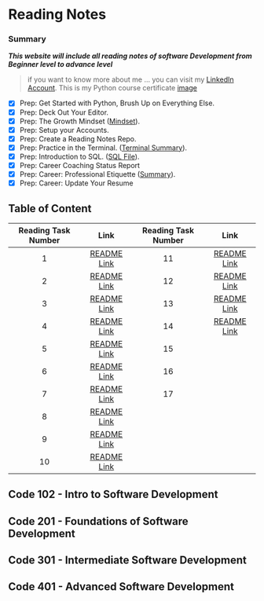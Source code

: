 # Reading Notes
### **Summary**
***This website will include all reading notes of software Development from Beginner level to advance level***
> if you want to know more about me ... you can visit my [LinkedIn Account](https://www.linkedin.com/in/faisal-alhawajreh/).
> This is my Python course certificate [image](./images/cert-25073180-1073.png)
- [x] Prep: Get Started with Python, Brush Up on Everything Else.
- [x] Prep: Deck Out Your Editor.
- [x] Prep: The Growth Mindset ([Mindset](./Mindset.md)).
- [x] Prep: Setup your Accounts.
- [x] Prep: Create a Reading Notes Repo.
- [x] Prep: Practice in the Terminal. ([Terminal Summary](./PracticeInTerminal.md)).
- [x] Prep: Introduction to SQL. ([SQL File](./IntroSQL.md)).
- [x] Prep: Career Coaching Status Report
- [x] Prep: Career: Professional Etiquette ([Summary](https://docs.google.com/document/d/16liaGMwlPXU_oPD2mb5iW8xN_h0xqC5_3JLFZvZAFxo/edit?usp=sharing)).
- [x] Prep: Career: Update Your Resume

## Table of Content

| Reading Task Number  |                       Link                        | Reading Task Number  |                       Link                        |
| :----:               |                      :----:                       | :----:               |                      :----:                       |
| 1                    | [README Link](./Reading/Week01/Class01/Class01.md)| 11                   | [README Link](./Reading/Week05/Class11.md)|
| 2                    | [README Link](./Reading/Week01/Class02/Class02.md)| 12                   | [README Link](./Reading/Week05/Class12.md)|
| 3                    | [README Link](./Reading/Week01/Class03/Class03.md)| 13                   | [README Link](./Reading/Week05/Class13.md)|
| 4                    | [README Link](./Reading/Week02/Class04.md)| 14                   | [README Link](./Reading/Week06/Class14.md)|
| 5                    | [README Link](./Reading/Week02/Class05.md)| 15                   |  |
| 6                    | [README Link](./Reading/Week03/Class06.md)| 16                   |  |
| 7                    | [README Link](./Reading/Week03/Class07.md)| 17                   |  |
| 8                    | [README Link](./Reading/Week03/Class08.md)|
| 9                    | [README Link](./Reading/Week04/Class09.md)|
| 10                    | [README Link](./Reading/Week04/Stacks_and_Queues.md)|


## Code 102 - Intro to Software Development
## Code 201 - Foundations of Software Development
## Code 301 - Intermediate Software Development
## Code 401 - Advanced Software Development
